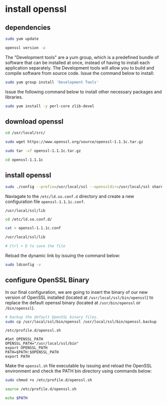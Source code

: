 # install openssl

## dependencies

```sh
sudo yum update

openssl version -a
```

The "Development tools" are a yum group, which is a predefined bundle of software that can be installed at once, instead of having to install each application separately. The Development tools will allow you to build and compile software from source code. Issue the command below to install:

```sh
sudo yum group install 'Development Tools'
```

Issue the following command below to install other necessary packages and libraries.

```sh
sudo yum install -y perl-core zlib-devel
```

## download openssl

```sh
cd /usr/local/src/

sudo wget https://www.openssl.org/source/openssl-1.1.1c.tar.gz

sudo tar -xf openssl-1.1.1c.tar.gz

cd openssl-1.1.1c
```

## install openssl

```sh
sudo ./config --prefix=/usr/local/ssl --openssldir=/usr/local/ssl shared zlib
```

Naviagate to the `/etc/ld.so.conf.d` directory and create a new configuration file `openssl-1.1.1c.conf`.

```
/usr/local/ssl/lib
```

```sh
cd /etc/ld.so.conf.d/

cat > openssl-1.1.1c.conf

/usr/local/ssl/lib

# Ctrl + D to save the file
```

Reload the dynamic link by issuing the command below:

```sh
sudo ldconfig -v
```

## configure OpenSSL Binary

In our final configuration, we are going to insert the binary of our new version of OpenSSL installed (located at `/usr/local/ssl/bin/openssl`) to replace the default openssl binary (located at `/usr/bin/openssl` or `/bin/openssl`).

```sh
# backup the default OpenSSL binary files.
sudo cp /usr/local/ssl/bin/openssl /usr/local/ssl/bin/openssl.backup
```

`/etc/profile.d/openssl.sh`

```
#Set OPENSSL_PATH
OPENSSL_PATH="/usr/local/ssl/bin"
export OPENSSL_PATH
PATH=$PATH:$OPENSSL_PATH
export PATH
```

Make the `openssl.sh` file executable by issuing and reload the OpenSSL environment and check the PATH bin directory using commands below:

```sh
sudo chmod +x /etc/profile.d/openssl.sh

source /etc/profile.d/openssl.sh

echo $PATH
```